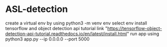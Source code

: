 # ASL-detection 
create a virtual env by using python3 -m venv env 
select env 
install tensorflow and object detection api 
tutorial link "https://tensorflow-object-detection-api-tutorial.readthedocs.io/en/latest/install.html"
run app using python3 app.py --ip 0.0.0.0 --port 5000
